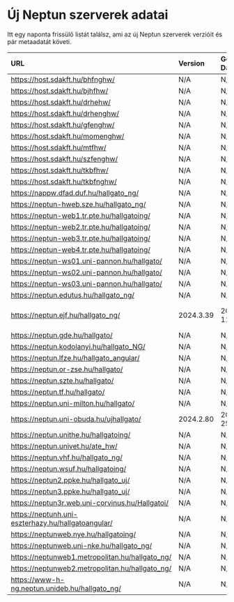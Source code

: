 # Új Neptun szerverek adatai

Itt egy naponta frissülő listát találsz, ami az új Neptun szerverek verzióit és pár metaadatát követi.

| URL                                                | Version   | Generation Date     | Organization Name      | Captcha Required |
|:-------------------------------------------------|:--------|:------------------|:---------------------|:---------------|
| https://host.sdakft.hu/bhfnghw/                    | N/A       | N/A                 | N/A                    | N/A              |
| https://host.sdakft.hu/bjhfhw/                     | N/A       | N/A                 | N/A                    | N/A              |
| https://host.sdakft.hu/drhehw/                     | N/A       | N/A                 | N/A                    | N/A              |
| https://host.sdakft.hu/drhenghw/                   | N/A       | N/A                 | N/A                    | N/A              |
| https://host.sdakft.hu/gfenghw/                    | N/A       | N/A                 | N/A                    | N/A              |
| https://host.sdakft.hu/momenghw/                   | N/A       | N/A                 | N/A                    | N/A              |
| https://host.sdakft.hu/mtfhw/                      | N/A       | N/A                 | N/A                    | N/A              |
| https://host.sdakft.hu/szfenghw/                   | N/A       | N/A                 | N/A                    | N/A              |
| https://host.sdakft.hu/tkbfhw/                     | N/A       | N/A                 | N/A                    | N/A              |
| https://host.sdakft.hu/tkbfnghw/                   | N/A       | N/A                 | N/A                    | N/A              |
| https://nappw.dfad.duf.hu/hallgato_ng/             | N/A       | N/A                 | N/A                    | N/A              |
| https://neptun-hweb.sze.hu/hallgato_ng/            | N/A       | N/A                 | N/A                    | N/A              |
| https://neptun-web1.tr.pte.hu/hallgatoing/         | N/A       | N/A                 | N/A                    | N/A              |
| https://neptun-web2.tr.pte.hu/hallgatoing/         | N/A       | N/A                 | N/A                    | N/A              |
| https://neptun-web3.tr.pte.hu/hallgatoing/         | N/A       | N/A                 | N/A                    | N/A              |
| https://neptun-web4.tr.pte.hu/hallgatoing/         | N/A       | N/A                 | N/A                    | N/A              |
| https://neptun-ws01.uni-pannon.hu/hallgato/        | N/A       | N/A                 | N/A                    | N/A              |
| https://neptun-ws02.uni-pannon.hu/hallgato/        | N/A       | N/A                 | N/A                    | N/A              |
| https://neptun-ws03.uni-pannon.hu/hallgato/        | N/A       | N/A                 | N/A                    | N/A              |
| https://neptun.edutus.hu/hallgato_ng/              | N/A       | N/A                 | N/A                    | N/A              |
| https://neptun.ejf.hu/hallgato_ng/                 | 2024.3.39 | 2025-07-11T08:44:03 | Eötvös József Főiskola | 3                |
| https://neptun.gde.hu/hallgato/                    | N/A       | N/A                 | N/A                    | N/A              |
| https://neptun.kodolanyi.hu/hallgato_NG/           | N/A       | N/A                 | N/A                    | N/A              |
| https://neptun.lfze.hu/hallgato_angular/           | N/A       | N/A                 | N/A                    | N/A              |
| https://neptun.or-zse.hu/hallgato/                 | N/A       | N/A                 | N/A                    | N/A              |
| https://neptun.szte.hu/hallgato/                   | N/A       | N/A                 | N/A                    | N/A              |
| https://neptun.tf.hu/hallgato/                     | N/A       | N/A                 | N/A                    | N/A              |
| https://neptun.uni-milton.hu/hallgato/             | N/A       | N/A                 | N/A                    | N/A              |
| https://neptun.uni-obuda.hu/ujhallgato/            | 2024.2.80 | 2025-08-25T09:07:06 | Óbudai Egyetem         | 3                |
| https://neptun.unithe.hu/hallgatoing/              | N/A       | N/A                 | N/A                    | N/A              |
| https://neptun.univet.hu/ate_hw/                   | N/A       | N/A                 | N/A                    | N/A              |
| https://neptun.vhf.hu/hallgato_ng/                 | N/A       | N/A                 | N/A                    | N/A              |
| https://neptun.wsuf.hu/hallgatoing/                | N/A       | N/A                 | N/A                    | N/A              |
| https://neptun2.ppke.hu/hallgato_uj/               | N/A       | N/A                 | N/A                    | N/A              |
| https://neptun3.ppke.hu/hallgato_uj/               | N/A       | N/A                 | N/A                    | N/A              |
| https://neptun3r.web.uni-corvinus.hu/Hallgatoi/    | N/A       | N/A                 | N/A                    | N/A              |
| https://neptunh.uni-eszterhazy.hu/hallgatoangular/ | N/A       | N/A                 | N/A                    | N/A              |
| https://neptunweb.nye.hu/hallgatoing/              | N/A       | N/A                 | N/A                    | N/A              |
| https://neptunweb.uni-nke.hu/hallgato_ng/          | N/A       | N/A                 | N/A                    | N/A              |
| https://neptunweb1.metropolitan.hu/hallgato_ng/    | N/A       | N/A                 | N/A                    | N/A              |
| https://neptunweb2.metropolitan.hu/hallgato_ng/    | N/A       | N/A                 | N/A                    | N/A              |
| https://www-h-ng.neptun.unideb.hu/hallgato_ng/     | N/A       | N/A                 | N/A                    | N/A              |